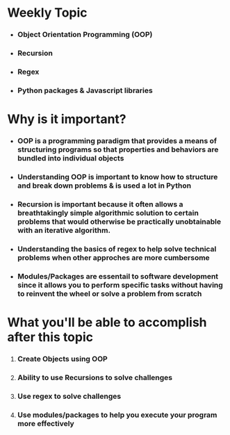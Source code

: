 # Weekly Topic
- ### Object Orientation Programming (OOP)
- ### Recursion
- ### Regex
- ### Python packages & Javascript libraries

# Why is it important?
- ### OOP is a programming paradigm that provides a means of structuring programs so that properties and behaviors are bundled into individual objects
- ### Understanding OOP is important to know how to structure and break down problems & is used a lot in Python
- ### Recursion is important because it often allows a breathtakingly simple algorithmic solution to certain problems that would otherwise be practically unobtainable with an iterative algorithm.
- ### Understanding the basics of regex to help solve technical problems when other approches are more cumbersome
- ### Modules/Packages are essentail to software development since it allows you to perform specific tasks without having to reinvent the wheel or solve a problem from scratch

# What you'll be able to accomplish after this topic
1. ### Create Objects using OOP
2. ### Ability to use Recursions to solve challenges
3. ### Use regex to solve challenges
4. ### Use modules/packages to help you execute your program more effectively
